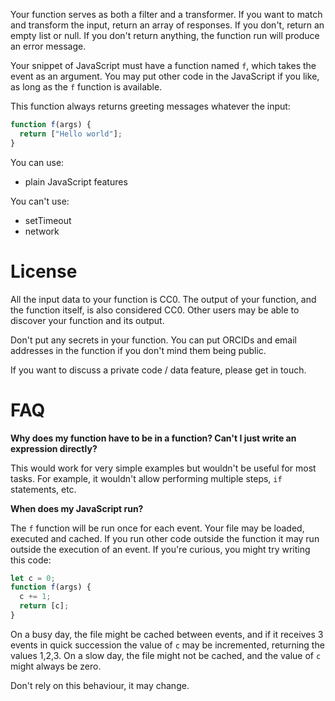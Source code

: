 Your function serves as both a filter and a transformer. If you want to match
and transform the input, return an array of responses. If you don't, return an
empty list or null. If you don't return anything, the function run will produce
an error message.

Your snippet of JavaScript must have a function named `f`, which takes the event
as an argument. You may put other code in the JavaScript if you like, as long as
the `f` function is available.

This function always returns greeting messages whatever the input:

```javascript
function f(args) {
  return ["Hello world"];
}
```

You can use:
 - plain JavaScript features

You can't use:
 - setTimeout
 - network



# License

All the input data to your function is CC0. The output of your function, and the function itself, is also considered CC0. Other users may be able to discover your function and its output.

Don't put any secrets in your function. You can put ORCIDs and email addresses in the function if you don't mind them being public.

If you want to discuss a private code / data feature, please get in touch.

# FAQ



**Why does my function have to be in a function? Can't I just write an expression directly?**

This would work for very simple examples but wouldn't be useful for most tasks. For example, it wouldn't allow performing multiple steps, `if` statements, etc.

**When does my JavaScript run?**

The `f` function will be run once for each event. Your file may be loaded, executed and cached. If you run other code outside the function it may run outside the execution of an event. If you're curious, you might try writing this code:

```javascript
let c = 0;
function f(args) {
  c += 1;
  return [c];
}
```

On a busy day, the file might be cached between events, and if it receives 3 events in quick succession the value of `c` may be incremented, returning the values 1,2,3. On a slow day, the file might not be cached, and the value of `c` might always be zero.

Don't rely on this behaviour, it may change.
